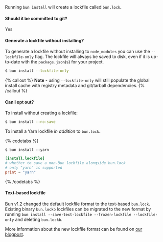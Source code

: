 Running `bun install` will create a lockfile called `bun.lock`.

#### Should it be committed to git?

Yes

#### Generate a lockfile without installing?

To generate a lockfile without installing to `node_modules` you can use the `--lockfile-only` flag. The lockfile will always be saved to disk, even if it is up-to-date with the `package.json`(s) for your project.

```bash
$ bun install --lockfile-only
```

{% callout %}
**Note** - using `--lockfile-only` will still populate the global install cache with registry metadata and git/tarball dependencies.
{% /callout %}

#### Can I opt out?

To install without creating a lockfile:

```bash
$ bun install --no-save
```

To install a Yarn lockfile _in addition_ to `bun.lock`.

{% codetabs %}

```bash#CLI flag
$ bun install --yarn
```

```toml#bunfig.toml
[install.lockfile]
# whether to save a non-Bun lockfile alongside bun.lock
# only "yarn" is supported
print = "yarn"
```

{% /codetabs %}

#### Text-based lockfile

Bun v1.2 changed the default lockfile format to the text-based `bun.lock`. Existing binary `bun.lockb` lockfiles can be migrated to the new format by running `bun install --save-text-lockfile --frozen-lockfile --lockfile-only` and deleting `bun.lockb`.

More information about the new lockfile format can be found on [our blogpost](https://bun.sh/blog/bun-lock-text-lockfile).
